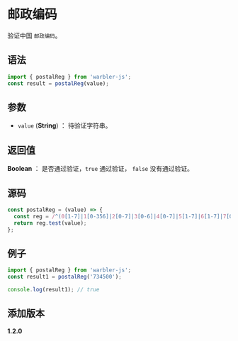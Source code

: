 # 邮政编码

验证中国 `邮政编码`。

## 语法

```js
import { postalReg } from 'warbler-js';
const result = postalReg(value);
```

## 参数

- `value` (**String**) ： 待验证字符串。

## 返回值

**Boolean** ： 是否通过验证，`true` 通过验证， `false` 没有通过验证。

## 源码

```js
const postalReg = (value) => {
  const reg = /^(0[1-7]|1[0-356]|2[0-7]|3[0-6]|4[0-7]|5[1-7]|6[1-7]|7[0-5]|8[013-6])\d{4}$/;
  return reg.test(value);
};
```

## 例子

```js
import { postalReg } from 'warbler-js';
const result1 = postalReg('734500');

console.log(result1); // true
```

## 添加版本

**1.2.0**
